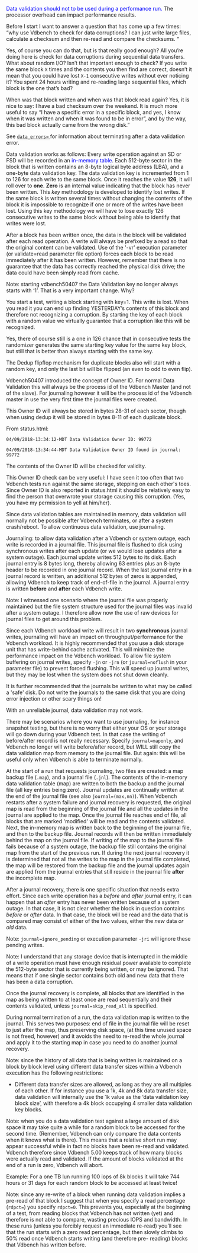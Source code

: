 <font color="blue">Data validation should not to be used during a performance run.</font> The processor overhead can impact performance results.



Before I start I want to answer a question that has come up a few times: “why use Vdbench to check for data corruptions? I can just write large files, calculate a checksum and then re-read and compare the checksums. “

Yes, of course you can do that, but is that really good enough? All you’re doing here is check for data corruptions during sequential data transfers. What about random I/O? Isn’t that important enough to check? If you write the same block `X` times and the contents you then find are correct, doesn’t it mean that you could have lost `X-1` consecutive writes without ever noticing it? You spent 24 hours writing and re-reading large sequential files, which block is the one that’s bad?

When was that block written and when was that block read again? Yes, it is nice to say: I have a bad checksum over the weekend. It is much more useful to say “I have a specific error in a specific block, and yes, I know when it was written and when it was found to be in error”, and by the way, this bad block actually came from the wrong disk.”

See [`data_errors=` ](#_bookmark54)for information about terminating after a data validation error.



Data validation works as follows: Every write operation against an SD or FSD will be recorded in an <font color="blue">in-memory table</font>. Each 512-byte sector in the block that is written contains an 8-byte logical byte address (LBA), and a one-byte data validation key. The data validation key is incremented from 1 to 126 for each write to the same block. Once it reaches the value **126**, it will roll over to **one**. **Zero** is an internal value indicating that the block has never been written. This *key* methodology is developed to identify lost writes. If the same block is written several times without changing the contents of the block it is impossible to recognize if one or more of the writes have been lost. Using this key methodology we will have to lose exactly 126 consecutive writes to the same block without being able to identify that writes were lost.

After a block has been written once, the data in the block will be validated after each read operation. A write will always be prefixed by a read so that the original content can be validated. Use of the '-vr' execution parameter (or validate=read parameter file option) forces each block to be read immediately after it has been written. However, remember that there is no guarantee that the data has correctly reached the physical disk drive; the data could have been simply read from cache.

 

Note: starting vdbench50407 the Data Validation key no longer always starts with ‘1’. That is a very important change. Why?

You start a test, writing a block starting with key=1. This write is lost. When you read it you can end up finding YESTERDAY’s contents of this block and therefore not recognizing a corruption. By starting the key of each block with a random value we virtually guarantee that a corruption like this will be recognized.

Yes, there of course still is a one in 126 chance that in consecutive tests the randomizer generates the same starting key value for the same key block, but still that is better than always starting with the same key.

The Dedup flipflop mechanism for duplicate blocks also will start with a random key, and only the last bit will be flipped (an even to odd to even flip).

 

Vdbench50407 introduced the concept of Owner ID. For normal Data Validation this will always be the process id of the Vdbench Master (and not of the slave). For journaling however it will be the process id of the Vdbench master in use the very first time the journal files were created.

This Owner ID will always be stored in bytes 28-31 of each sector, though when using dedup it will be stored in bytes 8-11 of each duplicate block.

 

From status.html:

```shell
04/09/2018-13:34:12-MDT	Data Validation Owner ID: 99772

04/09/2018-13:34:44-MDT	Data Validation Owner ID found in journal: 99772
```

 

The contents of the Owner ID will be checked for validity.

This Owner ID check can be very useful: I have seen it too often that two Vdbench tests run against the same storage, stepping on each other's toes. Since Owner ID is also reported in status.html it should be relatively easy to find the person that overwrote your storage causing this corruption. (Yes, you have my permission to yell at him/her).

 

Since data validation tables are maintained in memory, data validation will normally not be possible after Vdbench terminates, or after a system crash/reboot. To allow continuous data validation, use journaling.

Journaling: to allow data validation after a Vdbench or system outage, each write is recorded in a journal file. This journal file is flushed to disk using synchronous writes after each update (or we would lose updates after a system outage). Each journal update writes 512 bytes to its disk. Each journal entry is 8 bytes long, thereby allowing 63 entries plus an 8-byte header to be recorded in one journal record. When the last journal entry in a journal record is written, an additional 512 bytes of zeros is appended, allowing Vdbench to keep track of end-of-file in the journal. A journal entry is written **before** and **after** each Vdbench write.

Note: I witnessed one scenario where the journal file was properly maintained but the file system structure used for the journal files was invalid after a system outage. I therefore allow now the use of raw devices for journal files to get around this problem.

 

Since each Vdbench workload write will result in two **synchronous** journal writes, journaling will have an impact on throughput/performance for the Vdbench workload. It is highly recommended that you use a disk storage unit that has write-behind cache activated. This will minimize the performance impact on the Vdbench workload. To allow file system buffering on journal writes, specify `-jn` or `-jrn` (or `journal=noflush` in your parameter file) to prevent forced flushing. This will speed up journal writes, but they may be lost when the system does not shut down cleanly.



It is further recommended that the journals be written to what may be called a 'safe' disk. Do not write the journals to the same disk that you are doing error injection or other scary things on!

With an unreliable journal, data validation may not work.

 

There may be scenarios where you want to use journaling, for instance snapshot testing, but there is no worry that either your OS or your storage will go down during your Vdbench test. In that case the writing of before/after record is not really necessary. Specify `journal=maponly`, and Vdbench no longer will write before/after record, but WILL still copy the data validation map from memory to the journal file. But again: this will be useful only when Vdbench is able to terminate normally.

 

At the start of a run that requests journaling, two files are created: a map backup file (`.map`), and a journal file (`.jnl`). The contents of the in-memory data validation table (map) are written to both the backup and the journal file (all key entries being zero). Journal updates are continually written at the end of the journal file (see also `journal=(max,nn)`). When Vdbench restarts after a system failure and journal recovery is requested, the original map is read from the beginning of the journal file and all the updates in the journal are applied to the map. Once the journal file reaches end of file, all blocks that are marked 'modified' will be read and the contents validated. Next, the in-memory map is written back to the beginning of the journal file, and then to the backup file. Journal records will then be written immediately behind the map on the journal file. If writing of the map to the journal file fails because of a system outage, the backup file still contains the original map from the start of the previous run. If during the next journal recovery it is determined that not all the writes to the map in the journal file completed, the map will be restored from the backup file and the journal updates again are applied from the journal entries that still reside in the journal file **after** the incomplete map.

 

After a journal recovery, there is one specific situation that needs extra effort. Since each write operation has a *before* and *after* journal entry, it can happen that an *after* entry has never been written because of a system outage. In that case, it is not clear whether the block in question contains *before* or *after* data. In that case, the block will be read and the data that is compared may consist of either of the two values, either the *new* data *or old* data.

 

Note: `journal=ignore_pending` or execution parameter `-jri` will ignore these pending writes.

 

Note: I understand that any storage device that is interrupted in the middle of a write operation must have enough residual power available to complete the 512-byte sector that is currently being written, or may be ignored. That means that if one single sector contains both old and new data that there has been a data corruption.

 

Once the journal recovery is complete, all blocks that are identified in the map as being written to at least once are read sequentially and their contents validated, unless `journal=skip_read_all` is specified.

 

During normal termination of a run, the data validation map is written to the journal. This serves two purposes: end of file in the journal file will be reset to just after the map, thus preserving disk space, (at this time unused space is not freed, however) and it avoids the need to re-read the whole journal and apply it to the starting map in case you need to do another journal recovery.



Note: since the history of all data that is being written is maintained on a block by block level using different data transfer sizes within a Vdbench execution has the following restrictions:

- Different data transfer sizes are allowed, as long as they are all multiples of each other. If for instance you use a 1k, 4k and 8k data transfer size, data validation will internally use the 1k value as the ‘data validation key block size’, with therefore a 4k block occupying 4 smaller data validation key blocks.




Note: when you do a data validation test against a large amount of disk space it may take quite a while for a random block to be accessed for the second time. (Remember, Vdbench can only compare the data contents when it knows what is there). This means that a relative short run may appear successful while in fact no blocks have been re-read and validated. Vdbench therefore since Vdbench 5.00 keeps track of how many blocks were actually read and validated. If the amount of blocks validated at the end of a run is zero, Vdbench will abort.

 

Example: For a one TB lun running 100 iops of 8k blocks it will take 744 hours or 31 days for each random block to be accessed at least twice!

 

Note: since any re-write of a block when running data validation implies a pre-read of that block I suggest that when you specify a read percentage (`rdpct=`) you specify `rdpct=0`. This prevents you, especially at the beginning of a test, from reading blocks that Vdbench has not written (yet) and therefore is not able to compare, wasting precious IOPS and bandwidth. In these runs (unless you forcibly request an immediate re-read) you’ll see that the run starts with a zero read percentage, but then slowly climbs to 50% read once Vdbench starts writing (and therefore pre- reading) blocks that Vdbench has written before.